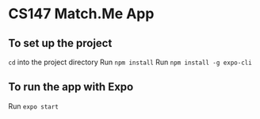 # CS147 Match.Me App

## To set up the project

`cd` into the project directory
Run `npm install`
Run `npm install -g expo-cli`

## To run the app with Expo

Run `expo start`
